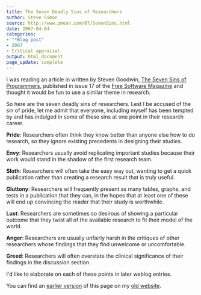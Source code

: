 ```yaml
---
title: The Seven Deadly Sins of Researchers
author: Steve Simon
source: http://www.pmean.com/07/SevenSins.html
date: 2007-04-04
categories:
- "*Blog post"
- 2007
- Critical appraisal
output: html_document
page_update: complete
---
```


I was reading an article in written by Steven Goodwin, [The Seven Sins of Programmers][goo1], published in issue 17 of the [Free Software Magazine][fre1] and thought it would be fun to use a similar theme in research.

So here are the seven deadly sins of researchers. Lest I be accused of the sin of pride, let me admit that everyone, including myself has been tempted by and has indulged in some of these sins at one point in their research career.

**Pride**: Researchers often think they know better than anyone else how to do research, so they ignore existing precedents in designing their studies.

**Envy**: Researchers usually avoid replicating important studies because their work would stand in the shadow of the first research team.

**Sloth**: Researchers will often take the easy way out, wanting to get a quick publication rather than creating a research result that is truly useful.

**Gluttony**: Researchers will frequently present as many tables, graphs, and tests in a publication that they can, in the hopes that at least one of these will end up convincing the reader that their study is worthwhile.

**Lust**: Researchers are sometimes so desirous of showing a particular outcome that they twist all of the available research to fit their model of the world.

**Anger**: Researchers are usually unfairly harsh in the critiques of other researchers whose findings that they find unwelcome or uncomfortable.

**Greed**: Researchers will often overstate the clinical significance of their findings in the discussion section.

I'd like to elaborate on each of these points in later weblog entries.

You can find an [earlier version][sim1] of this page on my [old website][sim2].

[sim1]: http://www.pmean.com/07/SevenSins.html
[sim2]: http://www.pmean.com

[fre1]: http://www.freesoftwaremagazine.com/
[goo1]: http://www.freesoftwaremagazine.com/articles/the_seven_sins_of_programmers

